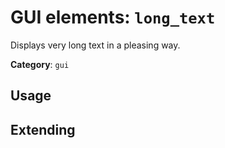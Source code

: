 # GUI elements: `long_text`

Displays very long text in a pleasing way.

**Category**: `gui`

## Usage




## Extending

